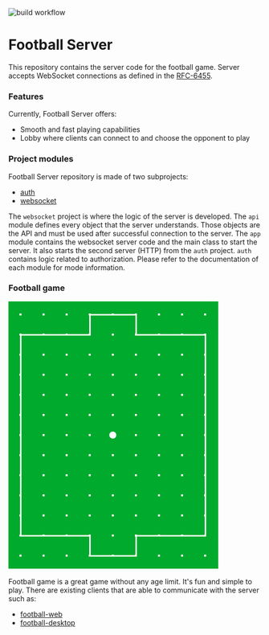 ![build workflow](https://github.com/lipinskipawel/football-server/actions/workflows/build.yml/badge.svg)

# Football Server

This repository contains the server code for the football game. Server accepts WebSocket connections as defined in the
[RFC-6455].

[RFC-6455]: http://tools.ietf.org/html/rfc6455

### Features

Currently, Football Server offers:

- Smooth and fast playing capabilities
- Lobby where clients can connect to and choose the opponent to play

### Project modules

Football Server repository is made of two subprojects:

- [auth]
- [websocket]

The `websocket` project is where the logic of the server is developed. The `api` module defines every object that the server
understands. Those objects are the API and must be used after successful connection to the server. The `app` module
contains the websocket server code and the main class to start the server. It also starts the second server (HTTP) from
the `auth` project. `auth` contains logic related to authorization. Please refer to the documentation of each module for
mode information.

[auth]: ./auth

[websocket]: ./websocket

### Football game

![Football game picture](./football.png)

Football game is a great game without any age limit. It's fun and simple to play. There are existing clients that are
able to communicate with the server such as:

- [football-web]
- [football-desktop]

[football-web]: https://github.com/lipinskipawel/football-web

[football-desktop]: https://github.com/lipinskipawel/football-desktop
